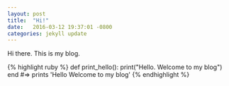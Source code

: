 ```yaml
---
layout: post
title:  "Hi!"
date:   2016-03-12 19:37:01 -0800
categories: jekyll update
---
```

Hi there. This is my blog.

{% highlight ruby %}
def print_hello():
  print("Hello. Welcome to my blog")
end
#=> prints 'Hello Welcome to my blog'
{% endhighlight %}
